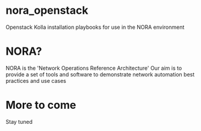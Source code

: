 # nora_openstack
Openstack Kolla installation playbooks for use in the NORA environment

# NORA?
NORA is the 'Network Operations Reference Architecture'
Our aim is to provide a set of tools and software to demonstrate network automation best practices and use cases

# More to come
Stay tuned
